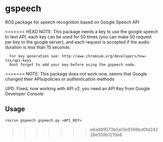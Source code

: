 gspeech
=======

ROS package for speech recognition based on Google Speech API



<<<<<<< HEAD
NOTE: This package needs a key to use the google speech to text API, each key can be used
      for 50 times (you can make 50 request per key to the google server), and each
      request is accepted if the audio duration is less than 15 seconds.

      For key generation see: http://www.chromium.org/developers/how-tos/api-keys
      Dont forget to add your key before using the gspeech node. 
=======
NOTE: This package does not work now, seems that Google changed their APIs/policies or authentication  methods

UPD: Fixed, now working with API v2, you need an API Key from  Google Developer Console


Usage
-----
`rosrun gspeech gspeech.py <API_KEY>`
>>>>>>> e6a999073b0a13e9398bd0fd24228e559b1210e8

